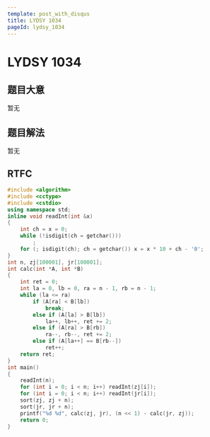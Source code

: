 ```yaml
---
template: post_with_disqus
title: LYDSY 1034
pageId: lydsy_1034
---
```


# LYDSY 1034
<span id="poem"></span><script>$(function(){$.ajax('/api/poem?rnd='+Date.now()+Math.random()).done(function(data){$('#poem').text(data);});});</script>
## 题目大意
暂无

## 题目解法
暂无

## RTFC

```cpp
#include <algorithm>
#include <cctype>
#include <cstdio>
using namespace std;
inline void readInt(int &x)
{
    int ch = x = 0;
    while (!isdigit(ch = getchar()))
        ;
    for (; isdigit(ch); ch = getchar()) x = x * 10 + ch - '0';
}
int n, zj[100001], jr[100001];
int calc(int *A, int *B)
{
    int ret = 0;
    int la = 0, lb = 0, ra = n - 1, rb = n - 1;
    while (la <= ra)
        if (A[ra] < B[lb])
            break;
        else if (A[la] > B[lb])
            la++, lb++, ret += 2;
        else if (A[ra] > B[rb])
            ra--, rb--, ret += 2;
        else if (A[la++] == B[rb--])
            ret++;
    return ret;
}
int main()
{
    readInt(n);
    for (int i = 0; i < n; i++) readInt(zj[i]);
    for (int i = 0; i < n; i++) readInt(jr[i]);
    sort(zj, zj + n);
    sort(jr, jr + n);
    printf("%d %d", calc(zj, jr), (n << 1) - calc(jr, zj));
    return 0;
}
```
<div id="__comment"></div>
